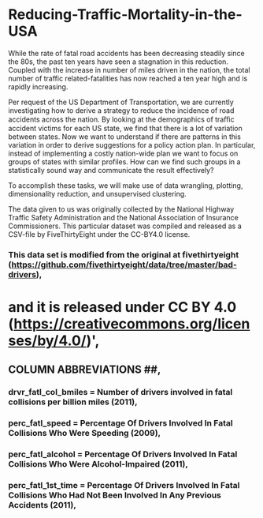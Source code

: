# Reducing-Traffic-Mortality-in-the-USA
While the rate of fatal road accidents has been decreasing steadily since the 80s, the past ten years have seen a stagnation in this reduction. Coupled with the increase in number of miles driven in the nation, the total number of traffic related-fatalities has now reached a ten year high and is rapidly increasing.

Per request of the US Department of Transportation, we are currently investigating how to derive a strategy to reduce the incidence of road accidents across the nation. By looking at the demographics of traﬃc accident victims for each US state, we find that there is a lot of variation between states. Now we want to understand if there are patterns in this variation in order to derive suggestions for a policy action plan. In particular, instead of implementing a costly nation-wide plan we want to focus on groups of states with similar profiles. How can we find such groups in a statistically sound way and communicate the result effectively?

To accomplish these tasks, we will make use of data wrangling, plotting, dimensionality reduction, and unsupervised clustering.

The data given to us was originally collected by the National Highway Traffic Safety Administration and the National Association of Insurance Commissioners. This particular dataset was compiled and released as a CSV-file by FiveThirtyEight under the CC-BY4.0 license.


### This data set is modified from the original at fivethirtyeight (https://github.com/fivethirtyeight/data/tree/master/bad-drivers),
 # and it is released under CC BY 4.0 (https://creativecommons.org/licenses/by/4.0/)',
 ## COLUMN ABBREVIATIONS ##,
 ### drvr_fatl_col_bmiles = Number of drivers involved in fatal collisions per billion miles (2011),
 ### perc_fatl_speed = Percentage Of Drivers Involved In Fatal Collisions Who Were Speeding (2009),
 ### perc_fatl_alcohol = Percentage Of Drivers Involved In Fatal Collisions Who Were Alcohol-Impaired (2011),
 ### perc_fatl_1st_time = Percentage Of Drivers Involved In Fatal Collisions Who Had Not Been Involved In Any Previous Accidents (2011),
